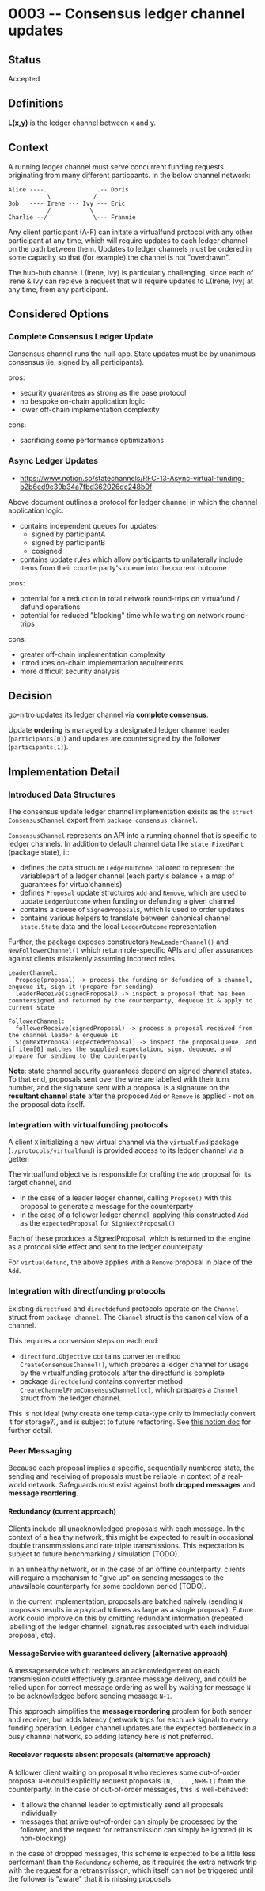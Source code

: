 # 0003 -- Consensus ledger channel updates

## Status

Accepted

## Definitions

**L(x,y)** is the ledger channel between x and y.

## Context

A running ledger channel must serve concurrent funding requests originating from many different particpants. In the below channel network:

```
Alice ----.              .-- Doris
           \            /
Bob   ---- Irene --- Ivy --- Eric
           /           \
Charlie --/             \--- Frannie
```

Any client participant (A-F) can initate a virtualfund protocol with any other participant at any time, which will require updates to each ledger channel on the path between them. Updates to ledger channels must be ordered in some capacity so that (for example) the channel is not "overdrawn".

The hub-hub channel L(Irene, Ivy) is particularly challenging, since each of Irene & Ivy can recieve a request that will require updates to L(Irene, Ivy) at any time, from any participant.


## Considered Options

### Complete Consensus Ledger Update

Consensus channel runs the null-app. State updates must be by unanimous consensus (ie, signed by all participants).

pros:
- security guarantees as strong as the base protocol
- no bespoke on-chain application logic
- lower off-chain implementation complexity

cons:
- sacrificing some performance optimizations

### Async Ledger Updates

- https://www.notion.so/statechannels/RFC-13-Async-virtual-funding-b2b6ed9e39b34a7fbd362026dc248b0f

Above document outlines a protocol for ledger channel in which the channel application logic:

- contains independent queues for updates:
  - signed by participantA
  - signed by participantB
  - cosigned
- contains update rules which allow participants to unilaterally include items from their counterparty's queue into the current outcome

pros:
- potential for a reduction in total network round-trips on virtuafund / defund operations
- potential for reduced "blocking" time while waiting on network round-trips

cons:
- greater off-chain implementation complexity
- introduces on-chain implementation requirements
- more difficult security analysis

## Decision

go-nitro updates its ledger channel via **complete consensus**.

Update **ordering** is managed by a designated ledger channel leader (`participants[0]`) and updates are countersigned by the follower (`participants[1]`).

## Implementation Detail

### Introduced Data Structures

The consensus update ledger channel implementation exisits as the `struct ConsensusChannel` export from `package consensus_channel`.

`ConsensusChannel` represents an API into a running channel that is specific to ledger channels. In addition to default channel data like `state.FixedPart` (package state), it:
- defines the data structure `LedgerOutcome`, tailored to represent the variablepart of a ledger channel (each party's balance + a map of guarantees for virtualchannels)
- defines `Proposal` update structures `Add` and `Remove`, which are used to update `LedgerOutcome` when funding or defunding a given channel
- contains a queue of `SignedProposal`s, which is used to order updates
- contains various helpers to translate between canonical channel `state.State` data and the local `LedgerOutcome` representation

Further, the package exposes constructors `NewLeaderChannel()` and `NewFollowerChannel()` which return role-specific APIs and offer assurances against clients mistakenly assuming incorrect roles.

```
LeaderChannel:
  Propose(proposal) -> process the funding or defunding of a channel, enqueue it, sign it (prepare for sending)
  leaderReceive(signedProposal) -> inspect a proposal that has been countersigned and returned by the counterparty, dequeue it & apply to current state

FollowerChannel:
  followerReceive(signedProposal) -> process a proposal received from the channel leader & enqueue it
  SignNextProposal(expectedProposal) -> inspect the proposalQueue, and if item[0] matches the supplied expectation, sign, dequeue, and prepare for sending to the counterparty
```

**Note**: state channel security guarantees depend on signed channel states. To that end, proposals sent over the wire are labelled with their turn number, and the signature sent with a proposal is a signature on the **resultant channel state** after the proposed `Add` or `Remove` is applied - not on the proposal data itself.


### Integration with virtualfunding protocols

A client `X` initializing a new virtual channel via the `virtualfund` package (`./protocols/virtualfund`) is provided access to its ledger channel via a getter.

The virtualfund objective is responsible for crafting the `Add` proposal for its target channel, and
- in the case of a leader ledger channel, calling `Propose()` with this proposal to generate a message for the counterparty
- in the case of a follower ledger channel, applying this constructed `Add` as the `expectedProposal` for `SignNextProposal()`

Each of these produces a SignedProposal, which is returned to the engine as a protocol side effect and sent to the ledger counterpaty.


For `virtualdefund`, the above applies with a `Remove` proposal in place of the `Add`.

### Integration with directfunding protocols

Existing `directfund` and `directdefund` protocols operate on the `Channel` struct from `package channel`. The `Channel` struct is the canonical view of a channel.

This requires a conversion steps on each end:
- `directfund.Objective` contains converter method `CreateConsensusChannel()`, which prepares a ledger channel for usage by the virtualfunding protocols after the directfund is complete
- package `directdefund` contains converter method `CreateChannelFromConsensusChannel(cc)`, which prepares a `Channel` struct from the ledger channel.

This is not ideal (why create one temp data-type only to immediatly convert it for storage?), and is subject to future refactoring. See [this notion doc](https://www.notion.so/statechannels/Channels-ConsensusChannels-Objectives-9701e24e2bc1491a83fae375e4e4c64a#9c41424d07694150bdc6cf373309757a) for further detail.

### Peer Messaging

Because each proposal implies a specific, sequentially numbered state, the sending and receiving of proposals must be reliable in context of a real-world network. Safeguards must exist against both __dropped messages__ and __message reordering__.

#### Redundancy (current approach)

Clients include all unacknowledged proposals with each message. In the context of a healthy network, this might be expected to result in occasional double transmmissions and rare triple transmissions. This expectation is subject to future benchmarking / simulation (TODO).

In an unhealthy network, or in the case of an offline counterparty, clients will require a mechanism to "give up" on sending messages to the unavailable counterparty for some cooldown period (TODO).

In the current implementation, proposals are batched naively (sending `N` proposals results in a payload `N` times as large as a single proposal). Future work could improve on this by omitting redundant information (repeated labelling of the ledger channel, signatures associated with each individual proposal, etc).

#### MessageService with guaranteed delivery (alternative approach)

A messageservice which recieves an acknowledgement on each transmission could effectively guarantee message delivery, and could be relied upon for correct message ordering as well by waiting for message `N` to be acknowledged before sending message `N+1`.

This approach simplifies the __message reordering__ problem for both sender and receiver, but adds latency (network trips for each `ack` signal) to every funding operation. Ledger channel updates are the expected bottleneck in a busy channel network, so adding latency here is not preferred.

#### Receiever requests absent proposals  (alternative approach)

A follower client waiting on proposal `N` who recieves some out-of-order proposal `N+M` could explicitly request proposals `[N, ... ,N+M-1]` from the counterparty. In the case of out-of-order messages, this is well-behaved:
- it allows the channel leader to optimistically send all proposals individually
- messages that arrive out-of-order can simply be processed by the follower, and the request for retransmission can simply be ignored (it is non-blocking)

In the case of dropped messages, this scheme is expected to be a little less performant than the `Redundancy` scheme, as it requires the extra network trip with the request for a retransmission, which itself can not be triggered until the follower is "aware" that it is missing proposals.
